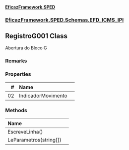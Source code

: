 #### [EficazFramework.SPED](EficazFrameworkSPED.md 'EficazFramework SPED')
### [EficazFramework.SPED.Schemas.EFD_ICMS_IPI](EficazFramework.SPED.Schemas.EFD_ICMS_IPI.md 'EficazFramework.SPED.Schemas.EFD_ICMS_IPI')

## RegistroG001 Class

Abertura do Bloco G

### Remarks
### Properties

| # | Name | |
| ---: | :--- | :--- |
| 02 | IndicadorMovimento |  |
### Methods

| Name | |
| :--- | :--- |
| EscreveLinha() |  |
| LeParametros(string[]) |  |
